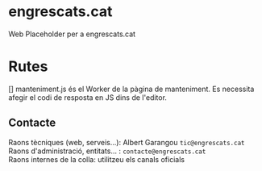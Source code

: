 # engrescats.cat
Web Placeholder per a engrescats.cat

# Rutes
[] manteniment.js és el Worker de la pàgina de manteniment. Es necessita afegir el codi de resposta en JS dins de l'editor.

## Contacte
Raons tècniques (web, serveis...): Albert Garangou `tic@engrescats.cat`  
Raons d'administració, entitats... : `contacte@engrescats.cat`  
Raons internes de la colla: utilitzeu els canals oficials
